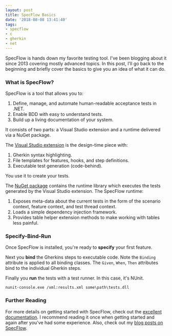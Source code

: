 ```yaml
---
layout: post
title: SpecFlow Basics
date: '2018-08-08 13:41:40'
tags:
- specflow
- c
- gherkin
- net
---
```


SpecFlow is hands down my favorite testing tool. I've been blogging about it since 2013 covering mostly advanced topics. In this post, I'll go back to the beginning and briefly cover the basics to give you an idea of what it can do.

### What is SpecFlow?

SpecFlow is a tool that allows you to:

1. Define, manage, and automate human-readable acceptance tests in .NET.
2. Enable BDD with easy to understand tests.
3. Build up a living documentation of your system.

It consists of two parts: a Visual Studio extension and a runtime delivered via a NuGet package.

The [Visual Studio extension](https://marketplace.visualstudio.com/items?itemName=TechTalkSpecFlowTeam.SpecFlowforVisualStudio2017) is the design-time piece with:

1. Gherkin syntax highlighting.
2. File templates for features, hooks, and step definitions.
3. Executable test generation (code-behind).

You use it to create your tests.

The [NuGet package](https://www.nuget.org/packages/specflow/) contains the runtime library which executes the tests generated by the Visual Studio extension. The SpecFlow runtime:

1. Exposes meta-data about the current tests in the form of the scenario context, feature context, and test thread context.
2. Loads a simple dependency injection framework.
3. Provides table helper extension methods to make working with tables less painful.

### Specify-Bind-Run

Once SpecFlow is installed, you're ready to **specify** your first feature.

<script src="https://gist.github.com/joebuschmann/e81792bbc820d0c282102d0550aee406.js"></script>

Next you **bind** the Gherkins steps to executable code. Note the `Binding` attribute is applied to all binding classes. The `Given`, `When`, `Then` attributes bind to the individual Gherkin steps.

<script src="https://gist.github.com/joebuschmann/bc00698fb976b049b5f54040e906abf6.js"></script>

Finally you **run** the tests with a test runner. In this case, it's NUnit.

```
nunit-console.exe /xml:results.xml some\path\tests.dll
```

### Further Reading

For more details on getting started with SpecFlow, check out the [excellent documentation](https://specflow.org/documentation/). I recommend reading it once when getting started and again after you've had some experience. Also, check out my [blog posts on SpecFlow](/tags/specflow).